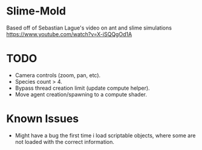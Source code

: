 # Slime-Mold

Based off of Sebastian Lague's video on ant and slime simulations
https://www.youtube.com/watch?v=X-iSQQgOd1A

# TODO
* Camera controls (zoom, pan, etc).
* Species count > 4.
* Bypass thread creation limit (update compute helper).
* Move agent creation/spawning to a compute shader.

# Known Issues
* Might have a bug the first time i load scriptable objects, where some are not loaded with the correct information.
